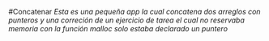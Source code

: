 #Concatenar 
_Esta es una pequeña app la cual concatena dos arreglos con punteros y una correción de un ejercicio de tarea el cual no reservaba memoria con la función malloc solo estaba declarado un puntero_